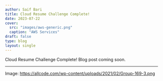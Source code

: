 ```yaml
---
author: Saif Bari
title: Cloud Resume Challenge Complete!
date: 2023-07-22
cover:
  src: "images/aws-generic.png"
  caption: "AWS Services"
draft: false
type: blog
layout: single
---
```


Cloud Resume Challenge Complete! 
Blog post coming soon. 

---

Image: https://allcode.com/wp-content/uploads/2021/02/Group-169-3.png